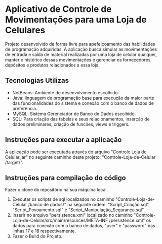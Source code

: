 # Aplicativo de Controle de Movimentações para uma Loja de Celulares  
Projeto desenvolvido de forma livre para apefeiçoamento das habilidades de programação adquiridas. A aplicação busca simular as movimentações de entrada e saída de material
realizadas por uma loja de celular qualquer, manter o histórico dessas movimentações e gerenciar os fornecedores, depósitos e produtos relacionados a essa loja.    
  
  
## Tecnologias Utilizas  
- NetBeans: Ambiente de desenvolvimento escolhido.  
- Java: linguagem de programação base para execução da maior parte das funcionalidades do sistema e conexão com o banco de dados de preferência.  
- MySQL: Sistema Gerenciador de Banco de Dados escolhido.  
- SQL: Para criação das tabelas e seus relacionamentos, inserção de dados preliminares, criação de funcões, views e triggers.  
  
  
## Instruções para executar a aplicação  
A aplicação pode ser executada através do arquivo "Controle Loja de Celular.jar" no seguinte caminho deste projeto: "Controle-Loja-de-Celular
/target/".  
  
  
## Instruções para compilação do código  
Fazer o clone do repositório na sua máquina local.  
1. Executar os scripts de sql localizados no caminho "Controle-Loja-de-Celular
/banco de dados/" na seguinte ordem: "Script_Criação.sql", "Script_Povoamento.sql" e "Script_Manipulação_Segurança.sql".  
2. Inserir no arquivo "persistence.xml" localizado no caminho "Controle-Loja-de-Celular/src/main/resources/META-INF
/persistence.xml" os dados para conexão com o banco de dados, "user" e "password" nas linhas 17 e 18 respectivamente.  
3. Fazer o Build do Projeto.  
